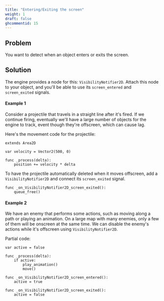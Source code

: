 ```yaml
---
title: "Entering/Exiting the screen"
weight: 1
draft: false
ghcommentid: 15
---
```


## Problem

You want to detect when an object enters or exits the screen.

## Solution

The engine provides a node for this: `VisibilityNotifier2D`. Attach this node to your object, and you'll be able to use its `screen_entered` and `screen_exited` signals.

#### Example 1

Consider a projectile that travels in a straight line after it's fired. If we continue firing, eventually we'll have a large number of objects for the engine to track, event though they're offscreen, which can cause lag.

Here's the movement code for the projectile:

```gdscript
extends Area2D

var velocity = Vector2(500, 0)

func _process(delta):
    position += velocity * delta
```

To have the projectile automatically deleted when it moves offscreen, add a `VisibilityNotifier2D` and connect its `screen_exited` signal.

```gdscript
func _on_VisibilityNotifier2D_screen_exited():
    queue_free()
```

#### Example 2

We have an enemy that performs some actions, such as moving along a path or playing an animation. On a large map with many enemies, only a few of them will be onscreen at the same time. We can disable the enemy's actions while it's offscreen using `VisibilityNotifier2D`.

Partial code:

```gdscript
var active = false

func _process(delta):
    if active:
        play_animation()
        move()

func _on_VisibilityNotifier2D_screen_entered():
    active = true

func _on_VisibilityNotifier2D_screen_exited():
    active = false
```
